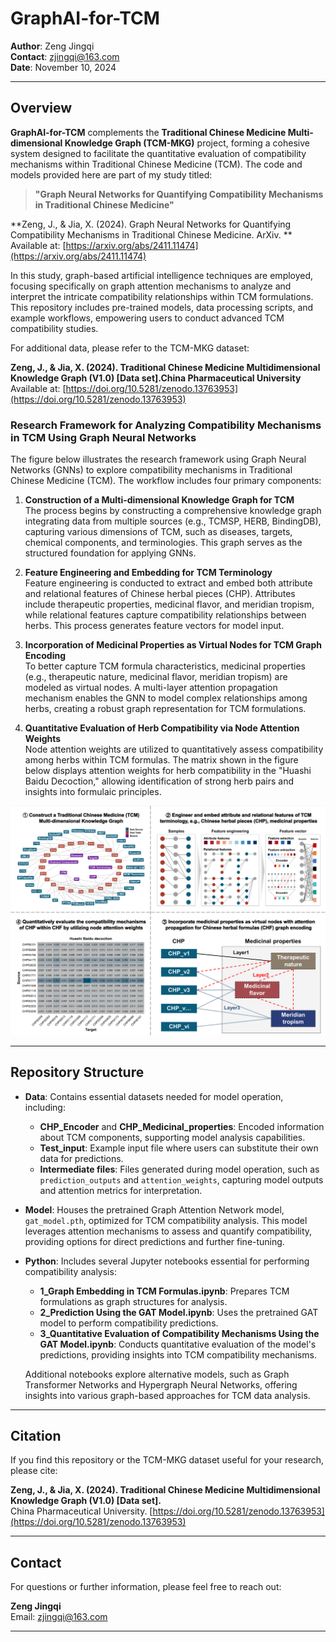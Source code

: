 # **GraphAI-for-TCM**

**Author**: Zeng Jingqi  
**Contact**: [zjingqi@163.com](mailto:zjingqi@163.com)  
**Date**: November 10, 2024  

---

## **Overview**

**GraphAI-for-TCM** complements the **Traditional Chinese Medicine Multi-dimensional Knowledge Graph (TCM-MKG)** project, forming a cohesive system designed to facilitate the quantitative evaluation of compatibility mechanisms within Traditional Chinese Medicine (TCM). The code and models provided here are part of my study titled:

> **"Graph Neural Networks for Quantifying Compatibility Mechanisms in Traditional Chinese Medicine"**

**Zeng, J., & Jia, X. (2024). Graph Neural Networks for Quantifying Compatibility Mechanisms in Traditional Chinese Medicine. ArXiv. **  
Available at: [https://arxiv.org/abs/2411.11474](https://arxiv.org/abs/2411.11474)

In this study, graph-based artificial intelligence techniques are employed, focusing specifically on graph attention mechanisms to analyze and interpret the intricate compatibility relationships within TCM formulations. This repository includes pre-trained models, data processing scripts, and example workflows, empowering users to conduct advanced TCM compatibility studies.

For additional data, please refer to the TCM-MKG dataset:

**Zeng, J., & Jia, X. (2024). Traditional Chinese Medicine Multidimensional Knowledge Graph (V1.0) [Data set].China Pharmaceutical University**  
Available at: [https://doi.org/10.5281/zenodo.13763953](https://doi.org/10.5281/zenodo.13763953)


### Research Framework for Analyzing Compatibility Mechanisms in TCM Using Graph Neural Networks

The figure below illustrates the research framework using Graph Neural Networks (GNNs) to explore compatibility mechanisms in Traditional Chinese Medicine (TCM). The workflow includes four primary components:

1. **Construction of a Multi-dimensional Knowledge Graph for TCM**  
   The process begins by constructing a comprehensive knowledge graph integrating data from multiple sources (e.g., TCMSP, HERB, BindingDB), capturing various dimensions of TCM, such as diseases, targets, chemical components, and terminologies. This graph serves as the structured foundation for applying GNNs.

2. **Feature Engineering and Embedding for TCM Terminology**  
   Feature engineering is conducted to extract and embed both attribute and relational features of Chinese herbal pieces (CHP). Attributes include therapeutic properties, medicinal flavor, and meridian tropism, while relational features capture compatibility relationships between herbs. This process generates feature vectors for model input.

3. **Incorporation of Medicinal Properties as Virtual Nodes for TCM Graph Encoding**  
   To better capture TCM formula characteristics, medicinal properties (e.g., therapeutic nature, medicinal flavor, meridian tropism) are modeled as virtual nodes. A multi-layer attention propagation mechanism enables the GNN to model complex relationships among herbs, creating a robust graph representation for TCM formulations.

4. **Quantitative Evaluation of Herb Compatibility via Node Attention Weights**  
   Node attention weights are utilized to quantitatively assess compatibility among herbs within TCM formulas. The matrix shown in the figure below displays attention weights for herb compatibility in the "Huashi Baidu Decoction," allowing identification of strong herb pairs and insights into formulaic principles.

![Research Framework for TCM Compatibility Mechanisms](Figure/Graphic_abstract.png)

---

## **Repository Structure**

- **Data**: Contains essential datasets needed for model operation, including:
  - **CHP_Encoder** and **CHP_Medicinal_properties**: Encoded information about TCM components, supporting model analysis capabilities.
  - **Test_input**: Example input file where users can substitute their own data for predictions.
  - **Intermediate files**: Files generated during model operation, such as `prediction_outputs` and `attention_weights`, capturing model outputs and attention metrics for interpretation.

- **Model**: Houses the pretrained Graph Attention Network model, `gat_model.pth`, optimized for TCM compatibility analysis. This model leverages attention mechanisms to assess and quantify compatibility, providing options for direct predictions and further fine-tuning.

- **Python**: Includes several Jupyter notebooks essential for performing compatibility analysis:
  - **1_Graph Embedding in TCM Formulas.ipynb**: Prepares TCM formulations as graph structures for analysis.
  - **2_Prediction Using the GAT Model.ipynb**: Uses the pretrained GAT model to perform compatibility predictions.
  - **3_Quantitative Evaluation of Compatibility Mechanisms Using the GAT Model.ipynb**: Conducts quantitative evaluation of the model's predictions, providing insights into TCM compatibility mechanisms.

  Additional notebooks explore alternative models, such as Graph Transformer Networks and Hypergraph Neural Networks, offering insights into various graph-based approaches for TCM data analysis.

---

## **Citation**

If you find this repository or the TCM-MKG dataset useful for your research, please cite:

**Zeng, J., & Jia, X. (2024). Traditional Chinese Medicine Multidimensional Knowledge Graph (V1.0) [Data set].**  
China Pharmaceutical University. 
[https://doi.org/10.5281/zenodo.13763953](https://doi.org/10.5281/zenodo.13763953)

---

## **Contact**  

For questions or further information, please feel free to reach out:

**Zeng Jingqi**  
Email: [zjingqi@163.com](mailto:zjingqi@163.com)

---
